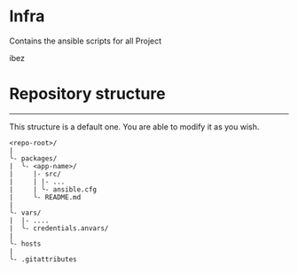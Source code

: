# Infra
Contains the ansible scripts for all Project

ibez

# Repository structure
--------------------

This structure is a default one. You are able to modify it as you wish.

```
<repo-root>/
|
╰- packages/
|  ╰- <app-name>/
|     |- src/
|     | |- ...
|     | ╰- ansible.cfg
|     ╰- README.md
|
╰- vars/
|  |- ....
|  ╰- credentials.anvars/
|
╰- hosts
|
╰- .gitattributes
```
